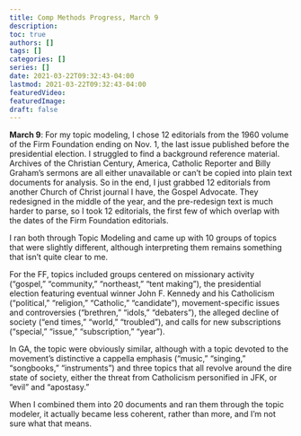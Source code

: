 ```yaml
---
title: Comp Methods Progress, March 9
description:
toc: true
authors: []
tags: []
categories: []
series: []
date: 2021-03-22T09:32:43-04:00
lastmod: 2021-03-22T09:32:43-04:00
featuredVideo:
featuredImage:
draft: false
---
```


**March 9**: For my topic modeling, I chose 12 editorials from the 1960 volume of the  Firm Foundation ending on Nov. 1, the last issue published before the presidential election. I struggled to find a background reference material. Archives of the Christian Century, America, Catholic Reporter and Billy Graham’s sermons are all either unavailable or can’t be copied into plain text documents for analysis. So in the end, I just grabbed 12 editorials from another Church of Christ journal I have, the Gospel Advocate. They redesigned in the middle of the year, and the pre-redesign text is much harder to parse, so I took 12 editorials, the first few of which overlap with the dates of the Firm Foundation  editorials.

I ran both through Topic Modeling and came up with 10 groups of topics that were slightly different, although interpreting them remains something that isn’t quite clear to me.

For the FF, topics included groups centered on missionary activity (“gospel,” “community,” “northeast,” “tent making”), the presidential election featuring eventual winner John F. Kennedy and his Catholicism (“political,” “religion,” “Catholic,” “candidate”), movement-specific issues and controversies (“brethren,” “idols,” “debaters”), the alleged decline of society (“end times,” “world,” “troubled”), and calls for new subscriptions (“special,” “issue,” “subscription,” “year”).

In GA, the topic were obviously similar, although with a topic devoted to the movement’s distinctive a cappella emphasis (“music,” “singing,” “songbooks,” “instruments”) and three topics that all revolve around the dire state of society, either the threat from Catholicism personified in JFK, or “evil” and “apostasy.”

When I combined them into 20 documents and ran them through the topic modeler, it actually became less coherent, rather than more, and I’m not sure what that means.